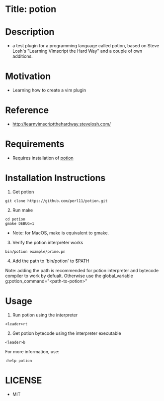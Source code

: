 # Title: potion
# Description
* a test plugin for a programming language called potion, based on Steve Losh's "Learning Vimscript the Hard Way" and a couple of own additions.

# Motivation
* Learning how to create a vim plugin

# Reference 
* http://learnvimscriptthehardway.stevelosh.com/

# Requirements
* Requires installation of [potion](http://perl11.org/potion/)

# Installation Instructions
1. Get potion
```
git clone https://github.com/perl11/potion.git
```
2. Run make
```
cd potion
gmake DEBUG=1
```
* Note: for MacOS, make is equivalent to gmake.

3. Verify the potion interpreter works
```
bin/potion example/prime.pn
```
4. Add the path to 'bin/potion' to $PATH
 
Note: adding the path is recommended for potion interpreter and bytecode compiler to work by defualt. Otherwise use the global\_variable g:potion\_command="\<path-to-potion\>"

# Usage

1. Run potion using the interpreter
```
<leader>rt
```
2. Get potion bytecode using the interpreter executable
```
<leader>b
```
For more information, use:
```
:help potion
```

# LICENSE
* MIT


